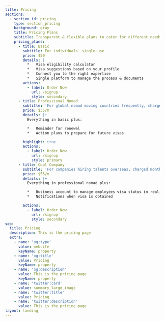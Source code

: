 ```yaml
---
title: Pricing
sections:
  - section_id: pricing
    type: section_pricing
    background: gray
    title: Pricing Plans
    subtitle: Transparent & flexible plans to cater for different needs.
    pricing_plans:
      - title: Basic
        subtitle: For individuals' single-use
        price: $50
        details: |
          *   Visa eligibility calculator
          *   Visa suggestions based on your profile
          *   Connect you to the right expertise
          *   Single platform to manage the process & documents
        actions:
          - label: Order Now
            url: /signup
            style: secondary
      - title: Professional Nomad
        subtitle: 'For global nomad moving countries frequently, charged monthly'
        price: $35/m
        details: |+
          Everything in basic plus:

          *   Reminder for renewal
          *   Action plans to prepare for future visas

        highlight: true
        actions:
          - label: Order Now
            url: /signup
            style: primary
      - title: Cool Company
        subtitle: 'For companies hiring talents overseas, charged monthly'
        price: $55/m
        details: |+
          Everything in professional nomad plus:

          *   Business account to manage employees visa status in real-time
          *   Notifications when visa is obtained

        actions:
          - label: Order Now
            url: /signup
            style: secondary
seo:
  title: Pricing
  description: This is the pricing page
  extra:
    - name: 'og:type'
      value: website
      keyName: property
    - name: 'og:title'
      value: Pricing
      keyName: property
    - name: 'og:description'
      value: This is the pricing page
      keyName: property
    - name: 'twitter:card'
      value: summary_large_image
    - name: 'twitter:title'
      value: Pricing
    - name: 'twitter:description'
      value: This is the pricing page
layout: landing
---
```

